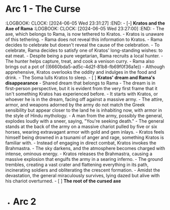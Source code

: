 # Arc 1 - The Curse
:LOGBOOK:
CLOCK: [2024-06-05 Wed 23:31:27]
:END:
	- [-] **Kratos and the Axe of Rama**
	  :LOGBOOK:
	  CLOCK: [2024-06-05 Wed 23:27:00]
	  :END:
		- The axe, which belongs to Rama, is now tethered to Kratos.
		- Kratos is unaware of this tethering.
		- Rama does not reveal this information to Kratos.
		- Rama decides to celebrate but doesn't reveal the cause of the celebration.
			- To celebrate, Rama decides to satisfy one of Kratos' long-standing wishes: to eat meat.
			- Despite being a pure vegetarian, Rama recruits a local hunter.
			- The hunter helps capture, treat, and cook a venison curry.
			- Rama also brings out a pot of ((6660bda5-ad5c-4d2f-81b8-fb69f0f36a1e))
		- Although apprehensive, Kratos overlooks the oddity and indulges in the food and drink.
		- The Soma lulls Kratos to sleep.
	- [ ] **Kratos' dream and Rama's disappearance**
		- Shared dream that belongs to Rama
		- The dream is in first-person perspective, but it is evident from the very first frame that it isn't something Kratos has experienced before.
		- It starts with Kratos, or whoever he is in the dream, facing off against a massive army.
			- The attire, armor, and weapons adorned by the army do not match the Greek sensibility but appear closer to the land he is inhabiting now, with armor in the style of Hindu mythology.
		- A man from the army, possibly the general, explodes loudly with a sneer, saying, "You're seeking death."
			- The general stands at the back of the army on a massive chariot pulled by five or six horses, wearing extravagant armor with gold and gem inlays.
		- Kratos feels himself being drowned in a tsunami of anger and rage, something Kratos is familiar with.
		- Instead of engaging in direct combat, Kratos invokes the Brahmastra.
			- The sky darkens, and the atmosphere becomes charged with intense, ominous energy.
			- Kratos releases the Brahmastra, causing a massive explosion that engulfs the army in a searing inferno.
			- The ground trembles, creating a vast crater and flattening everything in its path, incinerating soldiers and obliterating the crescent formation.
			- Amidst the devastation, the general miraculously survives, lying dazed but alive with his chariot overturned.
	- [ ] **The root of the cursed axe**
- # Arc 2